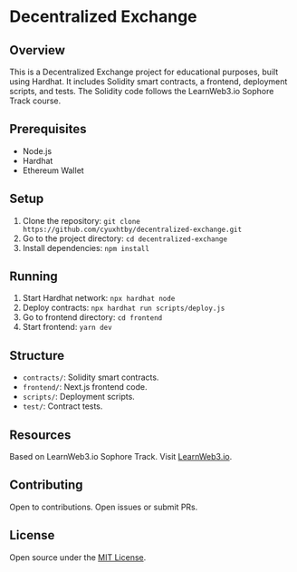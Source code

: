 # Decentralized Exchange

## Overview
This is a Decentralized Exchange project for educational purposes, built using Hardhat. It includes Solidity smart contracts, a frontend, deployment scripts, and tests. The Solidity code follows the LearnWeb3.io Sophore Track course.

## Prerequisites
- Node.js
- Hardhat
- Ethereum Wallet

## Setup
1. Clone the repository: `git clone https://github.com/cyuxhtby/decentralized-exchange.git`
2. Go to the project directory: `cd decentralized-exchange`
3. Install dependencies: `npm install`

## Running
1. Start Hardhat network: `npx hardhat node`
2. Deploy contracts: `npx hardhat run scripts/deploy.js`
3. Go to frontend directory: `cd frontend`
4. Start frontend: `yarn dev`

## Structure
- `contracts/`: Solidity smart contracts.
- `frontend/`: Next.js frontend code.
- `scripts/`: Deployment scripts.
- `test/`: Contract tests.

## Resources
Based on LearnWeb3.io Sophore Track. Visit [LearnWeb3.io](https://learnweb3.io).

## Contributing
Open to contributions. Open issues or submit PRs.

## License
Open source under the [MIT License](LICENSE).
